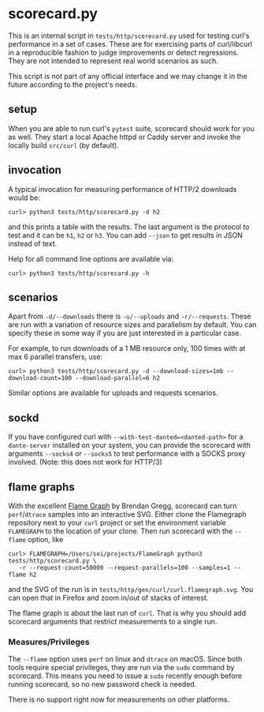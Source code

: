 <!--
Copyright (C) Daniel Stenberg, <daniel@haxx.se>, et al.

SPDX-License-Identifier: curl
-->

# scorecard.py

This is an internal script in `tests/http/scorecard.py` used for testing
curl's performance in a set of cases. These are for exercising parts of
curl/libcurl in a reproducible fashion to judge improvements or detect
regressions. They are not intended to represent real world scenarios
as such.

This script is not part of any official interface and we may
change it in the future according to the project's needs.

## setup

When you are able to run curl's `pytest` suite, scorecard should work
for you as well. They start a local Apache httpd or Caddy server and
invoke the locally build `src/curl` (by default).

## invocation

A typical invocation for measuring performance of HTTP/2 downloads would be:

```
curl> python3 tests/http/scorecard.py -d h2
```

and this prints a table with the results. The last argument is the protocol to test and
it can be `h1`, `h2` or `h3`. You can add `--json` to get results in JSON instead of text.

Help for all command line options are available via:

```
curl> python3 tests/http/scorecard.py -h
```

## scenarios

Apart from `-d/--downloads` there is `-u/--uploads` and `-r/--requests`. These are run with
a variation of resource sizes and parallelism by default. You can specify these in some way
if you are just interested in a particular case.

For example, to run downloads of a 1 MB resource only, 100 times with at max 6 parallel transfers, use:

```
curl> python3 tests/http/scorecard.py -d --download-sizes=1mb --download-count=100 --download-parallel=6 h2
```

Similar options are available for uploads and requests scenarios.

## sockd

If you have configured curl with `--with-test-danted=<danted-path>` for a
`dante-server` installed on your system, you can provide the scorecard
with arguments `--socks4` or `--socks5` to test performance with a SOCKS proxy
involved. (Note: this does not work for HTTP/3)

## flame graphs

With the excellent [Flame Graph](https://github.com/brendangregg/FlameGraph) by Brendan Gregg, scorecard can turn `perf`/`dtrace` samples into an interactive SVG. Either clone the Flamegraph repository next to your `curl` project or set the environment variable `FLAMEGRAPH` to the location of your clone. Then run scorecard with the `--flame` option, like

```
curl> FLAMEGRAPH=/Users/sei/projects/FlameGraph python3 tests/http/scorecard.py \
   -r --request-count=50000 --request-parallels=100 --samples=1 --flame h2
```
and the SVG of the run is in `tests/http/gen/curl/curl.flamegraph.svg`. You can open that in Firefox and zoom in/out of stacks of interest.

The flame graph is about the last run of `curl`. That is why you should add scorecard arguments
that restrict measurements to a single run.

### Measures/Privileges

The `--flame` option uses `perf` on linux and `dtrace` on macOS. Since both tools require special
privileges, they are run via the `sudo` command by scorecard. This means you need to issue a
`sudo` recently enough before running scorecard, so no new password check is needed.

There is no support right now for measurements on other platforms.
